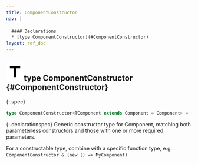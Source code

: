 ```yaml
---
title: ComponentConstructor
nav: |

  #### Declarations
  * [type ComponentConstructor](#ComponentConstructor)
layout: ref_doc
---
```


## ![](/assets/icons/spec-type.svg)type ComponentConstructor {#ComponentConstructor}
{:.spec}

```typescript
type ComponentConstructor<TComponent extends Component = Component> = (new (...args: any[]) => TComponent) | (new (a: never, b: never, c: never, d: never, e: never, f: never) => TComponent);
```
{:.declarationspec}
Generic constructor type for Component, matching both parameterless constructors and those with one or more required parameters.

For a constructable type, combine with a specific function type, e.g. `ComponentConstructor & (new () => MyComponent)`.

